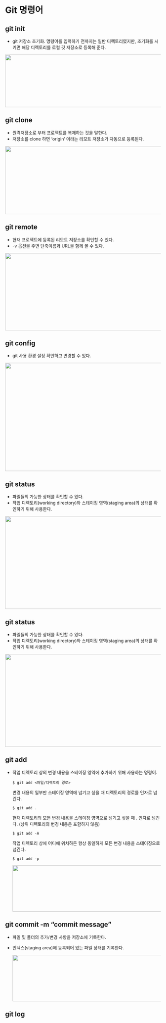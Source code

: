 # Git 명령어

##  git init  
* git 저장소 초기화. 명령어를 입력하기 전까지는 일반 디렉토리였지만, 초기화를 시키면 해당 디렉토리를 로컬 깃 저장소로 등록해 준다.  
<img src="OSS-Project/image/git_init.png" width="600" height="170">
<!-- ![img](OSS-Project\image\git_init.png) -->  


##  git clone  
* 원격저장소로 부터 프로젝트를 복제하는 것을 말한다.
* 저장소를 clone 하면 ‘origin’ 이라는 리모트 저장소가 자동으로 등록된다.    
<img src="OSS-Project/image/git_clone.png" width="600" height="220">


##  git remote  
* 현재 프로젝트에 등록된 리모트 저장소를 확인할 수 있다.
* -v 옵션을 주면 단축이름과 URL을 함께 볼 수 있다.    
<img src="OSS-Project/image/git_remote.png" width="600" height="250">  

##  git config  
* git 사용 환경 설정 확인하고 변경할 수 있다.  
<img src="OSS-Project/image/git_config.png" width="600" height="350">

##  git status  
* 파일들의 가능한 상태를 확인할 수 있다. 
* 작업 디렉토리(working directory)와 스테이징 영역(staging area)의 상태를 확인하기 위해 사용한다.  
<img src="OSS-Project/image/git_status.png" width="600" height="300">

##  git status  
* 파일들의 가능한 상태를 확인할 수 있다.
* 작업 디렉토리(working directory)와 스테이징 영역(staging area)의 상태를 확인하기 위해 사용한다.  
<img src="OSS-Project/image/git_status.png" width="600" height="300">

##  git add
* 작업 디렉토리 상의 변경 내용을 스테이징 영역에 추가하기 위해 사용하는 명령어.
    ```
    $ git add <파일/디렉토리 경로>
    ```
    변경 내용의 일부만 스테이징 영역에 넘기고 싶을 때 디렉토리의 경로를 인자로 넘긴다.  
    ```
    $ git add .
    ```
    현재 디렉토리의 모든 변경 내용을 스테이징 영역으로 넘기고 싶을 때 . 인자로 넘긴다. (상위 디렉토리의 변경 내용은 포함하지 않음)
    ```
    $ git add -A
    ```
    작업 디렉토리 상에 어디에 위치하든 항상 동일하게 모든 변경 내용을 스테이징으로 넘긴다.
    ```
    $ git add -p
    ```    
    <img src="OSS-Project/image/git_add.png" width="600" height="150">

##  git commit -m “commit message”
* 파일 및 폴더의 추가/변경 사항을 저장소에 기록한다.
* 인덱스(staging area)에 등록되어 있는 파일 상태를 기록한다.   

    <img src="OSS-Project/image/git_add.png" width="600" height="150">

##  git log


